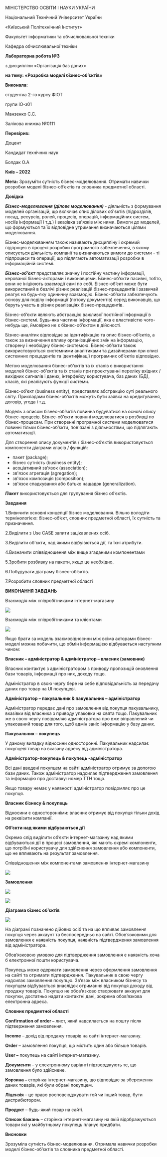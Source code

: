 ﻿МІНІСТЕРСТВО ОСВІТИ І НАУКИ УКРАЇНИ

Національний Технічний Університет України

«Київський Політехнічний Інститут»

Факультет інформатики та обчислювальної техніки

Кафедра обчислювальної техніки





**Лабораторна робота №3**

з дисципліни «Організація баз даних»

**на тему: «Розробка моделі бізнес-об’єктів»**




**Виконала:**

студентка 2-го курсу ФІОТ

групи ІО-з01

Манзенко С.С.

Залікова книжка №0111

**Перевірив:**

Доцент 

Кандидат технічних наук

Болдак О.А







**Київ – 2022**

**Мета:** Зрозуміти сутність бізнес-моделювання. Отримати навички розробки моделі бізнес-об’єктів та словника предметної області.

**Довідка**

***Бізнес-моделювання (ділове моделювання)*** - діяльність з формування моделей організацій, що включає опис ділових об'єктів (підрозділів, посад, ресурсів, ролей, процесів, операцій, інформаційних систем, носіїв інформації і т.д.) і вказівка зв'язків між ними. Вимоги до моделей, що формуються та їх відповідне утримання визначаються цілями моделювання.

Бізнес-моделюванням також називають дисципліну і окремий підпроцес в процесі розробки програмного забезпечення, в якому описується діяльність компанії та визначаються вимоги до системи - ті підпроцеси та операції, що підлягають автоматизації розробки в інформаційній системі.

***Бізнес-об’єкт*** представляє значну і постійну частину інформації, керованої бізнес-акторами і виконавцями. Бізнес-об’єкти пасивні, тобто, вони не ініціюють взаємодії самі по собі. Бізнес-об’єкт може бути використаний в безлічі різних реалізацій бізнес-прецедентів і зазвичай реагує на будь-яку одиничну взаємодію. Бізнес-об’єкти забезпечують основу для поділу інформації (потоку документів) серед виконавців, що беруть участь в різних реалізаціях бізнес-прецедентів.

Бізнес-об’єкти являють абстракцію важливої постійної інформації в бізнес-системі. Будь-яка частина інформації, яка є властивістю чого-небудь ще, ймовірно не є бізнес-об’єктом в дійсності.

Бізнес-аналітик відповідає за ідентифікацію та опис бізнес-об’єктів, а також за визначення впливу організаційних змін на інформацію, створену і необхідну бізнес-системою. Бізнес-об’єкти також використовуються системними аналітиками та дизайнерами при описі системних прецедентів та ідентифікації програмних об’єктів відповідно.

Метою моделювання бізнес-об’єктів та їх станів є використання моделей бізнес-об’єктів та їх станів при проектуванні переліку вхідних / вихідних сигналів і даних, інтерфейсу користувача, баз даних (БД), класів, які реалізують функції системи.

Бізнес-об’єкт (business entity), представляє абстракцію суті реального світу. Прикладами бізнес-об’єктів можуть бути заявка на кредитування, договір, угода і т.д.

Модель з описом бізнес-об’єктів повинна будуватися на основі опису бізнес-процесів. Бізнес-об’єкти повинні моделюватися в розбивці по бізнес-процесам. При створенні програмної системи моделюватися повинні тільки бізнес-об’єкти, пов'язані з діяльностями, що підлягають автоматизації.

Для створення опису документів / бізнес-об’єктів використовується компоненти діаграми класів / функцій:

- пакет (package);
- бізнес сутність (business entity);
- асоціативний зв'язок (association);
- зв'язок агрегація (agregation);
- зв'язок композиція (composition);
- зв'язок спадкування або батько нащадок (generalization).

***Пакет*** використовується для групування бізнес об’єктів.

**Завдання**

1.Вивичити основні концепції бізнес моделювання. Вільно володіти термінологією: бізнес-об’єкт, словник предметної області, їх сутність та призначення.

2.Виділити з Use CASE запити зацікавлених осіб.

3.Виділити об'єкти, над якими відбуівються дії, та їхні атрибути.

4.Визначити співвідношення між вище згаданими компонентами

5.Зробити розбивку на пакети, якщо це необхідно.

6.Побудувати діаграму бізнес-об’єктів.

7.Розробити словник предметної області

**ВИКОНАННЯ ЗАВДАНЬ**

Взаємодія між співробітниками інтернет-магазину

![](lab3.001.jpeg)

Взаємодія між співробітниками та клієнтами

![](lab3.002.jpeg)

Якщо брати за модель взаємовідносини між всіма акторами бізнес-моделі можна побачити, що обмін інформацією відбувається наступним чином:

**Власник – адміністратор & адміністратор – власник (замовник)**

Власник контактує з адміністратором з приводу пропозицій оновлення бази товарів, інформації про них, доходу тощо. 

Адміністратор в свою чергу бере на себе відповідальність за передачу даних про товар на UI покупцеві.

**Адміністратор – пакувальник & пакувальник – адміністратор** 

Адміністратор передає дані про замовлення від покупця пакувальнику, вказівки від власника з приводу упаковки на свята тощо. Пакувальник же в свою чергу повідомляє адміністратора про вже віправлений чи упакований товар для того, щоб адмін заніс інформацію у базу даних.

**Пакувальник – покупець**

У даному випадку відносини односторонні. Пакувальник надсилає покупцеві товар на вказану адресу від адміністратора.

**Адміністратор-покупець & покупець -адміністратор**

Всі дані введені покупцем на сайті адміністратор отримує за допогою бази даних. Також адміністратор надсилає підтвердження замовлення та інформацію про доставку: номер ТТН тощо.

Якщо товару немає у наявності адміністратор повідомляє про це покупця.

**Власник бізнесу & покупець**

Відносини є односторонніми: власник отримує від покупця тільки дохід на реквізити компанії.

**Об’єкти над якими відбуваються дії** 

Окремо слід виділити об’єкти інтернет-магазину над якими відбуваються дії в процесі замовлення, які мають окремі компоненти, що потрібні користувачу для здійснення замовлення або компоненти, що не впливають на результат замовлення.

Співвідношення між компонентами замовлення інтернет-магазину

![](lab3.003.jpeg)

**Замовлення**

![](lab3.004.jpeg)

![](lab3.005.jpeg)

**Діаграма бізнес об’єктів**

![](lab3.006.jpeg)

На діаграмі позначено дійових осіб та на що впливає замовлення покупця через аккаунт та беспосередньо на сайті. Обов’язковими для замовлення є наявність покупця, наявність підтвердження замовлення від адміністратора.

Обов’язковою умовою для підтвердження замовлення є наявність хоча б електронної пошти користувача.

Покупець може одержати замовлення через оформлення замовлення на сайті та отримати підтвердження. Пакувальник в свою чергу надсилає замовлення покупцю. Зв’язок між власником бізнесу та покупцем відбувається внаслідок отримання від покупця доходу від продажу товарів. Покупцю не обов’язково створювати аккаунт для покупки, достатньо надати контактні дані, зокрема обов’язкова електронна адреса.

**Словник предметної області**

**Confirmation of order –** лист, який надсилається на пошту після підтверження замовлення.

**Income** – дохід від продажу товарів на сайті інтернет-магазину.

**Order** – замовлення покупця, що містить один або більше товарів.

**User –** покупець на сайті інтернет-магазину.

**Документи** – у електронному варіанті підтверджують те, що замовлення було здійснене.

**Корзина –** сторінка інтернет-магазину, що відповідає за збереження даних товарів, які були обрані покупцем.

**Ліцензія** – це право росповсюджувати той чи інший товар, бути дистрибютором.

**Продукт** – будь-який товар на сайті.

**Список бажань** – сторінка інтернет-магазину на якій відображуються товари які у майбутньому покупець планує придбати.

**Висновки**

Зрозуміла сутність бізнес-моделювання. Отримала навички розробки моделі бізнес-об’єктів та словника предметної області.
